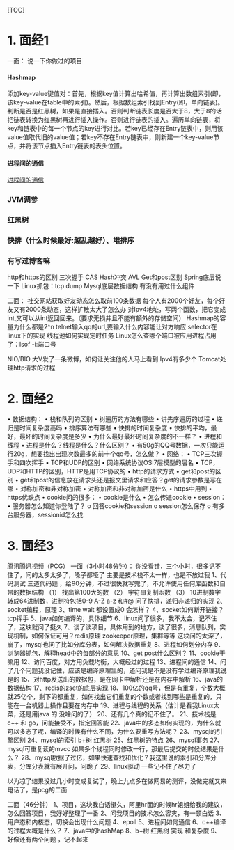 
[TOC]

# 1. 面经1
一面：
说一下你做过的项目
#### Hashmap
添加key-value键值对：首先，根据key值计算出哈希值，再计算出数组索引(即，该key-value在table中的索引)。然后，根据数组索引找到Entry(即，单向链表)。判断是否是红黑树，如果是直接插入。否则判断链表长度是否大于8，大于8的话把链表转换为红黑树再进行插入操作。否则进行链表的插入。遍历单向链表，将key和链表中的每一个节点的key进行对比。若key已经存在Entry链表中，则用该value值取代旧的value值；若key不存在Entry链表中，则新建一个key-value节点，并将该节点插入Entry链表的表头位置。

#### 进程间的通信
[进程间的通信](../../Linux/进程间通信IPC.md)

### JVM调参

### 红黑树


### 快排（什么时候最好:越乱越好）、堆排序

### 有写过博客嘛

http和https的区别
三次握手
CAS
Hash冲突
AVL
Get和post区别
Spring底层说一下
Linux抓包：tcp dump 
Mysql底层数据结构
有没有用过什么组件



二面：
社交网站获取好友动态怎么取前100条数据
每个人有2000个好友，每个好友又有2000条动态，这样扩散太大了怎么办
对Ipv4地址，写两个函数，把它变成int,又可以从int返回回来。（要求无损并且不能有额外的存储空间）
Hashmap的容量为什么都是2^n
telnet输入qq的url,要输入什么内容能让对方响应
selector在linux下的实现
线程池如何实现定时任务
Linux怎么查哪个端口被应用进程占用了：lsof -i:端口号

NIO/BIO
大V发了一条微博，如何让关注他的人马上看到
Ipv4有多少个
Tomcat处理http请求的过程




# 2. 面经2

•  数据结构： 
•	栈和队列的区别 
•	树遍历的方法有哪些 
•	讲先序遍历的过程 
•	递归是时间复杂度高吗 
•	排序算法有哪些 
•	快排的时间复杂度 
•	快排的平均，最好，最坏的时间复杂度是多少 
•	为什么最好最坏时间复杂度的不一样？ 
•  进程和线程 
•	进程是什么？线程是什么？什么区别？ 
•  有50g的QQ号数据，一次只能运行20g，想要找出出现次数最多的前十个qq号，怎么做？ 
•  网络： 
•	TCP三次握手和四次挥手 
•	TCP和UDP的区别 
•	网络系统协议OSI7层模型的层名 
•	TCP，UDP和HTTP的区别，HTTP是用TCP协议的 
•	http的请求方式 
•	get和post的区别 
•	get和post的信息放在请求头还是报文里请求和应答？get的请求参数是写在哪 
•  对称加密和非对称加密 
•	对称加密和非对称加密是什么 
•	https中用到 
•	https优缺点 
•  cookie问的很多： 
•	cookie是什么 
•	怎么传递cookie 
•  session： 
•	服务器怎么知道你登陆了？ 
o	回答cookie和session 
o	session怎么保存 
o	有多台服务器，sessionid怎么找


# 3. 面经3
腾讯腾讯视频（PCG）
一面（3小时48分钟）：
你没看错，三个小时，很多记不住了，问的太多太多了，嗓子都哑了
主要是技术栈不太一样，也是不放过我
1、代码测试 三道代码题 ，给90分钟，不过很快就写完了，不允许使用任何库函数和自带的数据结构
（1） 找出第100大的数
（2） 字符串复制函数
（3） 10进制数字转成64进制数，进制符包括0-9 A-Z a-z 和#@
问了快排，递归非递归的实现
2、socket编程，原理 
3、time wait 都设置成0 会怎样？
4、socket如何断开链接？ tcp挥手
5、java如何编译的，具体细节
6、linux问了很多，我不太会，记不住了，这块就问了挺久
7、谈了谈项目，具体用到的地方，谈了很多，消息队列，实现机制，如何保证可用？redis原理 zookeeper原理，集群等等
这块问的太深了，崩了，mysql也问了比如分库分表，如何解决数据重复
8、进程如何划分内存
9、浏览器抓包，解释head中的每部分的意思
10、get post什么区别？
11、cookie干嘛用
12、访问百度，对方用负载均衡，大概经过的过程
13、进程间的通信
14、问了几个问题我没记住，应该是编译原理里的，还问我是不是没有学过编译原理我说是的
15、对http发送出的数据包，是在网卡中解析还是在内存中解析
16、java的数据结构
17、redis的zset的底层实现
18、100亿的qq号，但是有重复，个数大概就25亿个，剩下的都重复，如何找出它们重复的个数或者找到哪些是重复的，只能在一台机器上操作且要在内存中
19、进程与线程的关系（估计是看我Linux太菜，还是用java 的 没啥问的了）
20、还有几个真的记不住了。
21、技术栈是c++ 和 go，问能接受不，指定回答能
22、java中的多态如何实现的，为什么就可以多态了呢，编译的时候有什么不同，为什么要重写方法呢？
23、mysql的引擎区别
24、mysql的索引 b+树 红黑树 
25、红黑树的特点
26、mysql事务
27、mysql可重复读的mvcc 如果多个线程同时修改一行，那最后提交的时候结果是什么？
28、mysql数据了过亿，如果快速查找和优化？我这里说的索引和分库分表，分库分表就有展开问，问跪了
29、linux驱动
一些记不住了尽力了

以为凉了结果没过几小时变成复试了，晚上九点多在做网易的测评，没做完就又来电话了，是pcg的二面

二面（46分钟）
1、项目，这块我白话挺久，阿里hr面的时候hr姐姐给我的建议，怎么回答项目，我好好整理了一番
2、问我项目的技术怎么容灾，有一顿白话
3、用户态和内核态，切换会出现什么问题
4、epoll
5、进程间如何通信
6、c++编译的过程大概是什么？
7、java中的hashMap
8、b+树 红黑树 实现 和复杂度
9、好像还有两个问题 ，记不起来

